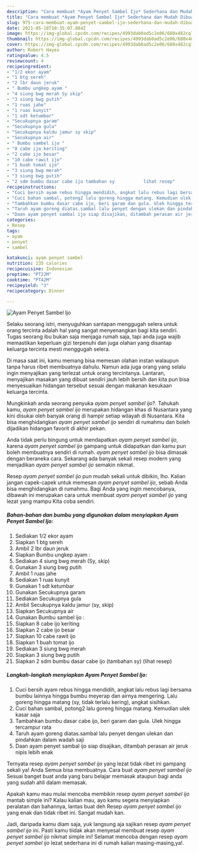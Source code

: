 ```yaml
---
description: "Cara membuat *Ayam Penyet Sambel Ijo* Sederhana dan Mudah Dibuat"
title: "Cara membuat *Ayam Penyet Sambel Ijo* Sederhana dan Mudah Dibuat"
slug: 975-cara-membuat-ayam-penyet-sambel-ijo-sederhana-dan-mudah-dibuat
date: 2021-05-18T10:35:07.884Z
image: https://img-global.cpcdn.com/recipes/4993dab0ad5c2e06/680x482cq70/ayam-penyet-sambel-ijo-foto-resep-utama.jpg
thumbnail: https://img-global.cpcdn.com/recipes/4993dab0ad5c2e06/680x482cq70/ayam-penyet-sambel-ijo-foto-resep-utama.jpg
cover: https://img-global.cpcdn.com/recipes/4993dab0ad5c2e06/680x482cq70/ayam-penyet-sambel-ijo-foto-resep-utama.jpg
author: Robert Hayes
ratingvalue: 4.5
reviewcount: 4
recipeingredient:
- "1/2 ekor ayam"
- "1 btg sereh"
- "2 lbr daun jeruk"
- " Bumbu ungkep ayam "
- "4 siung bwg merah Sy skip"
- "3 siung bwg putih"
- "1 ruas jahe"
- "1 ruas kunyit"
- "1 sdt ketumbar"
- "Secukupnya garam"
- "Secukupnya gula"
- "Secukupnya kaldu jamur sy skip"
- "Secukupnya air"
- " Bumbu sambel ijo "
- "8 cabe ijo keriting"
- "2 cabe ijo besar"
- "10 cabe rawit ijo"
- "1 buah tomat ijo"
- "3 siung bwg merah"
- "3 siung bwg putih"
- "2 sdm bumbu dasar cabe ijo tambahan sy           lihat resep"
recipeinstructions:
- "Cuci bersih ayam rebus hingga mendidih, angkat lalu rebus lagi bersama bumbu lainnya hingga bumbu meyerap dan airnya mengering. Lalu goreng hingga matang (sy, tidak terlalu kering), angkat sisihkan."
- "Cuci bahan sambal, potong2 lalu goreng hingga matang. Kemudian ulek kasar saja"
- "Tambahkan bumbu dasar cabe ijo, beri garam dan gula. Ulek hingga tercampur rata"
- "Taruh ayam goreng diatas.sambal lalu penyet dengan ulekan dan pindahkan dalam wadah saji"
- "Daan ayam penyet sambal ijo siap disajikan, ditambah perasan air jeruk nipis lebih enak"
categories:
- Resep
tags:
- ayam
- penyet
- sambel

katakunci: ayam penyet sambel 
nutrition: 235 calories
recipecuisine: Indonesian
preptime: "PT22M"
cooktime: "PT42M"
recipeyield: "3"
recipecategory: Dinner

---
```



![*Ayam Penyet Sambel Ijo*](https://img-global.cpcdn.com/recipes/4993dab0ad5c2e06/680x482cq70/ayam-penyet-sambel-ijo-foto-resep-utama.jpg)

Selaku seorang istri, menyuguhkan santapan menggugah selera untuk orang tercinta adalah hal yang sangat menyenangkan bagi kita sendiri. Tugas seorang ibu bukan saja menjaga rumah saja, tapi anda juga wajib memastikan keperluan gizi terpenuhi dan juga olahan yang disantap keluarga tercinta mesti menggugah selera.

Di masa  saat ini, kamu memang bisa memesan olahan instan walaupun tanpa harus ribet membuatnya dahulu. Namun ada juga orang yang selalu ingin menyajikan yang terlezat untuk orang tercintanya. Lantaran, menyajikan masakan yang dibuat sendiri jauh lebih bersih dan kita pun bisa menyesuaikan hidangan tersebut sesuai dengan makanan kesukaan keluarga tercinta. 



Mungkinkah anda seorang penyuka *ayam penyet sambel ijo*?. Tahukah kamu, *ayam penyet sambel ijo* merupakan hidangan khas di Nusantara yang kini disukai oleh banyak orang di hampir setiap wilayah di Nusantara. Kita bisa menghidangkan *ayam penyet sambel ijo* sendiri di rumahmu dan boleh dijadikan hidangan favorit di akhir pekan.

Anda tidak perlu bingung untuk mendapatkan *ayam penyet sambel ijo*, karena *ayam penyet sambel ijo* gampang untuk didapatkan dan kamu pun boleh membuatnya sendiri di rumah. *ayam penyet sambel ijo* bisa dimasak dengan beraneka cara. Sekarang ada banyak sekali resep modern yang menjadikan *ayam penyet sambel ijo* semakin nikmat.

Resep *ayam penyet sambel ijo* pun mudah sekali untuk dibikin, lho. Kalian jangan capek-capek untuk memesan *ayam penyet sambel ijo*, sebab Anda bisa menghidangkan di rumahmu. Bagi Anda yang ingin mencobanya, dibawah ini merupakan cara untuk membuat *ayam penyet sambel ijo* yang lezat yang mampu Kita coba sendiri.

<!--inarticleads1-->

##### Bahan-bahan dan bumbu yang digunakan dalam menyiapkan *Ayam Penyet Sambel Ijo*:

1. Sediakan 1/2 ekor ayam
1. Siapkan 1 btg sereh
1. Ambil 2 lbr daun jeruk
1. Siapkan  Bumbu ungkep ayam :
1. Sediakan 4 siung bwg merah (Sy, skip)
1. Gunakan 3 siung bwg putih
1. Ambil 1 ruas jahe
1. Sediakan 1 ruas kunyit
1. Gunakan 1 sdt ketumbar
1. Gunakan Secukupnya garam
1. Sediakan Secukupnya gula
1. Ambil Secukupnya kaldu jamur (sy, skip)
1. Siapkan Secukupnya air
1. Gunakan  Bumbu sambel ijo :
1. Siapkan 8 cabe ijo keriting
1. Siapkan 2 cabe ijo besar
1. Siapkan 10 cabe rawit ijo
1. Siapkan 1 buah tomat ijo
1. Sediakan 3 siung bwg merah
1. Siapkan 3 siung bwg putih
1. Siapkan 2 sdm bumbu dasar cabe ijo (tambahan sy)           (lihat resep)




<!--inarticleads2-->

##### Langkah-langkah menyiapkan *Ayam Penyet Sambel Ijo*:

1. Cuci bersih ayam rebus hingga mendidih, angkat lalu rebus lagi bersama bumbu lainnya hingga bumbu meyerap dan airnya mengering. Lalu goreng hingga matang (sy, tidak terlalu kering), angkat sisihkan.
1. Cuci bahan sambal, potong2 lalu goreng hingga matang. Kemudian ulek kasar saja
1. Tambahkan bumbu dasar cabe ijo, beri garam dan gula. Ulek hingga tercampur rata
1. Taruh ayam goreng diatas.sambal lalu penyet dengan ulekan dan pindahkan dalam wadah saji
1. Daan ayam penyet sambal ijo siap disajikan, ditambah perasan air jeruk nipis lebih enak




Ternyata resep *ayam penyet sambel ijo* yang lezat tidak ribet ini gampang sekali ya! Anda Semua bisa membuatnya. Cara buat *ayam penyet sambel ijo* Sesuai banget buat anda yang baru belajar memasak ataupun bagi anda yang sudah ahli dalam memasak.

Apakah kamu mau mulai mencoba membikin resep *ayam penyet sambel ijo* mantab simple ini? Kalau kalian mau, ayo kamu segera menyiapkan peralatan dan bahannya, lantas buat deh Resep *ayam penyet sambel ijo* yang enak dan tidak ribet ini. Sangat mudah kan. 

Jadi, daripada kamu diam saja, yuk langsung aja sajikan resep *ayam penyet sambel ijo* ini. Pasti kamu tiidak akan menyesal membuat resep *ayam penyet sambel ijo* nikmat simple ini! Selamat mencoba dengan resep *ayam penyet sambel ijo* lezat sederhana ini di rumah kalian masing-masing,ya!.

